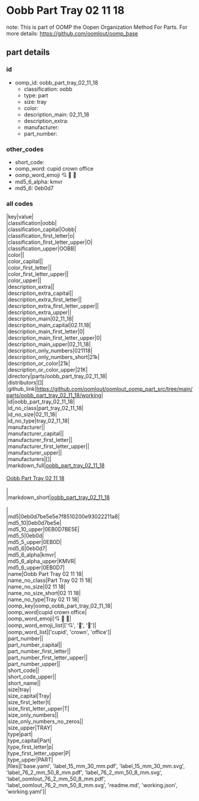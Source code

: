 # Oobb Part Tray 02 11 18  

note: This is part of OOMP the Oopen Organization Method For Parts. For more details: https://github.com/oomlout/oomp_base

##  part details





### id
* oomp_id: oobb_part_tray_02_11_18
  * classification: oobb
  * type: part
  * size: tray
  * color: 
  * description_main: 02_11_18
  * description_extra: 
  * manufacturer: 
  * part_number: 

### other_codes
* short_code: 
* oomp_word: cupid crown office
* oomp_word_emoji :cupid: :crown: :office:
* md5_6_alpha: kmvr
* md5_6: 0eb0d7

### all codes 
|key|value|  
|classification|oobb|  
|classification_capital|Oobb|  
|classification_first_letter|o|  
|classification_first_letter_upper|O|  
|classification_upper|OOBB|  
|color||  
|color_capital||  
|color_first_letter||  
|color_first_letter_upper||  
|color_upper||  
|description_extra||  
|description_extra_capital||  
|description_extra_first_letter||  
|description_extra_first_letter_upper||  
|description_extra_upper||  
|description_main|02_11_18|  
|description_main_capital|02.11.18|  
|description_main_first_letter|0|  
|description_main_first_letter_upper|0|  
|description_main_upper|02_11_18|  
|description_only_numbers|021118|  
|description_only_numbers_short|21k|  
|description_or_color|21k|  
|description_or_color_upper|21K|  
|directory|parts/oobb_part_tray_02_11_18|  
|distributors|[]|  
|github_link|https://github.com/oomlout/oomlout_oomp_part_src/tree/main/parts/oobb_part_tray_02_11_18/working|  
|id|oobb_part_tray_02_11_18|  
|id_no_class|part_tray_02_11_18|  
|id_no_size|02_11_18|  
|id_no_type|tray_02_11_18|  
|manufacturer||  
|manufacturer_capital||  
|manufacturer_first_letter||  
|manufacturer_first_letter_upper||  
|manufacturer_upper||  
|manufacturers|[]|  
|markdown_full|[oobb_part_tray_02_11_18](https://github.com/oomlout/oomlout_oomp_part_src/tree/main/parts/oobb_part_tray_02_11_18/working)<br>[](https://github.com/oomlout/oomlout_oomp_part_src/tree/main/parts/oobb_part_tray_02_11_18/working)<br>[Oobb Part Tray 02 11 18](https://github.com/oomlout/oomlout_oomp_part_src/tree/main/parts/oobb_part_tray_02_11_18/working)<br><br>|  
|markdown_short|[oobb_part_tray_02_11_18](https://github.com/oomlout/oomlout_oomp_part_src/tree/main/parts/oobb_part_tray_02_11_18/working)<br><br>|  
|md5|0eb0d7be5e5e7f8510200e93022211a8|  
|md5_10|0eb0d7be5e|  
|md5_10_upper|0EB0D7BE5E|  
|md5_5|0eb0d|  
|md5_5_upper|0EB0D|  
|md5_6|0eb0d7|  
|md5_6_alpha|kmvr|  
|md5_6_alpha_upper|KMVR|  
|md5_6_upper|0EB0D7|  
|name|Oobb Part Tray 02 11 18|  
|name_no_class|Part Tray 02 11 18|  
|name_no_size|02 11 18|  
|name_no_size_short|02 11 18|  
|name_no_type|Tray 02 11 18|  
|oomp_key|oomp_oobb_part_tray_02_11_18|  
|oomp_word|cupid crown office|  
|oomp_word_emoji|:cupid: :crown: :office:|  
|oomp_word_emoji_list|[':cupid:', ':crown:', ':office:']|  
|oomp_word_list|['cupid', 'crown', 'office']|  
|part_number||  
|part_number_capital||  
|part_number_first_letter||  
|part_number_first_letter_upper||  
|part_number_upper||  
|short_code||  
|short_code_upper||  
|short_name||  
|size|tray|  
|size_capital|Tray|  
|size_first_letter|t|  
|size_first_letter_upper|T|  
|size_only_numbers||  
|size_only_numbers_no_zeros||  
|size_upper|TRAY|  
|type|part|  
|type_capital|Part|  
|type_first_letter|p|  
|type_first_letter_upper|P|  
|type_upper|PART|  
|files|['base.yaml', 'label_15_mm_30_mm.pdf', 'label_15_mm_30_mm.svg', 'label_76_2_mm_50_8_mm.pdf', 'label_76_2_mm_50_8_mm.svg', 'label_oomlout_76_2_mm_50_8_mm.pdf', 'label_oomlout_76_2_mm_50_8_mm.svg', 'readme.md', 'working.json', 'working.yaml']|  
